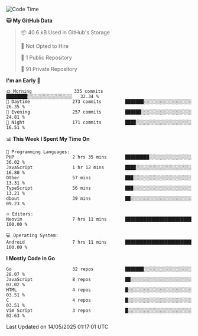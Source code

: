 
<!--START_SECTION:waka-->
![Code Time](http://img.shields.io/badge/Code%20Time-5%2C900%20hrs%204%20mins-blue)

**🐱 My GitHub Data** 

> 📦 40.6 kB Used in GitHub's Storage 
 > 
> 🚫 Not Opted to Hire
 > 
> 📜 1 Public Repository 
 > 
> 🔑 91 Private Repository 
 > 
**I'm an Early 🐤** 

```text
🌞 Morning                335 commits         ████████░░░░░░░░░░░░░░░░░   32.34 % 
🌆 Daytime                273 commits         ███████░░░░░░░░░░░░░░░░░░   26.35 % 
🌃 Evening                257 commits         ██████░░░░░░░░░░░░░░░░░░░   24.81 % 
🌙 Night                  171 commits         ████░░░░░░░░░░░░░░░░░░░░░   16.51 % 
```


📊 **This Week I Spent My Time On** 

```text
💬 Programming Languages: 
PHP                      2 hrs 35 mins       █████████░░░░░░░░░░░░░░░░   36.02 % 
JavaScript               1 hr 12 mins        ████░░░░░░░░░░░░░░░░░░░░░   16.80 % 
Other                    57 mins             ███░░░░░░░░░░░░░░░░░░░░░░   13.31 % 
TypeScript               56 mins             ███░░░░░░░░░░░░░░░░░░░░░░   13.21 % 
dbout                    39 mins             ██░░░░░░░░░░░░░░░░░░░░░░░   09.23 % 

🔥 Editors: 
Neovim                   7 hrs 11 mins       █████████████████████████   100.00 % 

💻 Operating System: 
Android                  7 hrs 11 mins       █████████████████████████   100.00 % 
```

**I Mostly Code in Go** 

```text
Go                       32 repos            ███████░░░░░░░░░░░░░░░░░░   28.07 % 
JavaScript               8 repos             ██░░░░░░░░░░░░░░░░░░░░░░░   07.02 % 
HTML                     4 repos             █░░░░░░░░░░░░░░░░░░░░░░░░   03.51 % 
C                        4 repos             █░░░░░░░░░░░░░░░░░░░░░░░░   03.51 % 
Vim Script               3 repos             █░░░░░░░░░░░░░░░░░░░░░░░░   02.63 % 
```




 Last Updated on 14/05/2025 01:17:01 UTC
<!--END_SECTION:waka-->
